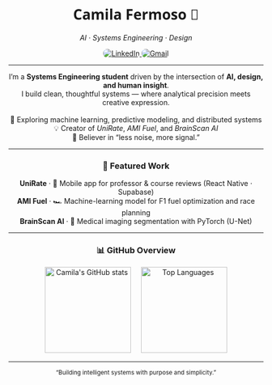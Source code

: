 <h1 align="center" style="font-family: 'Segoe UI', Helvetica, sans-serif;">Camila Fermoso 💫</h1>
<p align="center"><em>AI · Systems Engineering · Design</em></p>

<p align="center">
  <a href="https://linkedin.com/in/camilafermoso">
    <img src="https://img.shields.io/badge/LinkedIn-252B42?style=flat&logo=linkedin&logoColor=EDEFF2&labelColor=252B42&color=252B42" alt="LinkedIn" style="border-radius:8px;"/>
  </a>
  <a href="mailto:cfermoso04@gmail.com">
    <img src="https://img.shields.io/badge/Gmail-252B42?style=flat&logo=gmail&logoColor=EDEFF2&labelColor=252B42&color=252B42" alt="Gmail" style="border-radius:8px;"/>
  </a>
</p>

---

<p align="center">
  I’m a <strong>Systems Engineering student</strong> driven by the intersection of <strong>AI, design, and human insight</strong>.<br>
  I build clean, thoughtful systems — where analytical precision meets creative expression.<br><br>
  🧠 Exploring machine learning, predictive modeling, and distributed systems<br>
  💡 Creator of <em>UniRate</em>, <em>AMI Fuel</em>, and <em>BrainScan AI</em><br>
  🌱 Believer in “less noise, more signal.”
</p>

---

<h3 align="center">🚀 Featured Work</h3>

<p align="center">
  <b>UniRate</b> · 📱 Mobile app for professor & course reviews (React Native · Supabase)<br>
  <b>AMI Fuel</b> · 🏎️ Machine-learning model for F1 fuel optimization and race planning<br>
  <b>BrainScan AI</b> · 🧬 Medical imaging segmentation with PyTorch (U-Net)
</p>

---

<h3 align="center">📊 GitHub Overview</h3>


<p align="center">
  <img
    src="https://github-readme-stats.vercel.app/api?username=camifermoso&show_icons=true&theme=default&hide_title=false&hide_border=false&border_color=EAEAEA&title_color=111&text_color=333&icon_color=111&bg_color=FFFFFF"
    alt="Camila's GitHub stats"
    height="170"
    style="display:inline-block;margin:0 8px;"
  />
  <img
    src="https://github-readme-stats.vercel.app/api/top-langs/?username=camifermoso&layout=compact&hide_title=false&hide_border=false&border_color=EAEAEA&title_color=111&text_color=333&bg_color=FFFFFF"
    alt="Top Languages"
    height="170"
    style="display:inline-block;margin:0 8px;"
  />
</p>



---

<p align="center"><sub> “Building intelligent systems with purpose and simplicity.” </sub></p>

